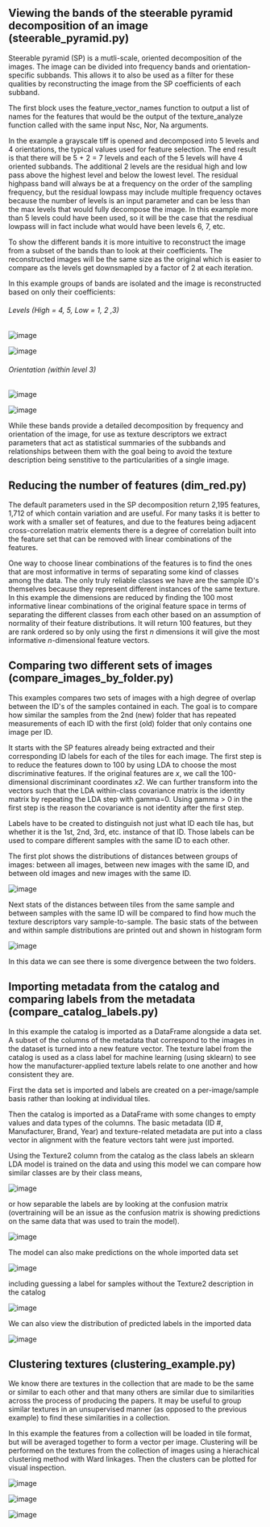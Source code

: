 ## Viewing the bands of the steerable pyramid decomposition of an image (steerable_pyramid.py)

Steerable pyramid (SP) is a mutli-scale, oriented decomposition of the images. The image can be divided into frequency bands and orientation-specific subbands. This allows it to also be used as a filter for these qualities by reconstructing the image from the SP coefficients of each subband.

The first block uses the feature_vector_names function to output a list of names for the features that would be the output of the texture_analyze function called with the same input Nsc, Nor, Na arguments.

In the example a grayscale tiff is opened and decomposed into 5 levels and 4 orientations, the typical values used for feature selection. The end result is that there will be 5 + 2 = 7 levels and each of the 5 levels will have 4 oriented subbands. The additional 2 levels are the residual high and low pass above the highest level and below the lowest level. The residual highpass band will always be at a frequency on the order of the sampling frequency, but the residual lowpass may include multiple frequency octaves because the number of levels is an input parameter and can be less than the max levels that would fully decompose the image. In this example more than 5 levels could have been used, so it will be the case that the resdiual lowpass will in fact include what would have been levels 6, 7, etc.

To show the different bands it is more intuitive to reconstruct the image from a subset of the bands than to look at their coefficients. The reconstructed images will be the same size as the original which is easier to compare as the levels get downsmapled by a factor of 2 at each iteration.

In this example groups of bands are isolated and the image is reconstructed based on only their coefficients:

###### Levels (High = 4, 5, Low = 1, 2 ,3)

![image](https://user-images.githubusercontent.com/9450221/142087468-b9d0f141-fe39-45e2-a622-fcdea95ca2c6.png)

![image](https://user-images.githubusercontent.com/9450221/142087409-31c922af-4002-45c6-80b2-c5c49c475ffa.png)

###### Orientation (within level 3)

![image](https://user-images.githubusercontent.com/9450221/142087485-0926c96a-ae52-4f5c-9611-f7a77565bca3.png)

![image](https://user-images.githubusercontent.com/9450221/142087445-11822942-e968-4379-aa4e-ba03e046811f.png)

While these bands provide a detailed decomposition by frequency and orientation of the image, for use as texture descriptors we extract parameters that act as statistical summaries of the subbands and relationships between them with the goal being to avoid the texture description being senstitive to the particularities of a single image.


## Reducing the number of features (dim_red.py)

The default parameters used in the SP decomposition return 2,195 features, 1,712 of which contain variation and are useful. For many tasks it is better to work with a smaller set of features, and due to the features being adjacent cross-correlation matrix elements there is a degree of correlation built into the feature set that can be removed with linear combinations of the features. 

One way to choose linear combinations of the features is to find the ones that are most informative in terms of separating some kind of classes among the data. The only truly reliable classes we have are the sample ID's themselves because they represent different instances of the same texture. In this example the dimensions are reduced by finding the 100 most informative linear combinations of the original feature space in terms of separating the different classes from each other based on an assumption of normality of their feature distributions. It will return 100 features, but they are rank ordered so by only using the first *n* dimensions it will give the most informative *n*-dimensional feature vectors.

## Comparing two different sets of images (compare_images_by_folder.py)

This examples compares two sets of images with a high degree of overlap between the ID's of the samples contained in each. The goal is to compare how similar the samples from the 2nd (new) folder that has repeated measurements of each ID with the first (old) folder that only contains one image per ID.

It starts with the SP features already being extracted and their corresponding ID labels for each of the tiles for each image. The first step is to reduce the features down to 100 by using LDA to choose the most discriminative features. If the original features are *x*, we call the 100-dimensional discriminant coordinates *x2*. We can further transform into the vectors such that the LDA within-class covariance matrix is the identity matrix by repeating the LDA step with gamma=0. Using gamma > 0 in the first step is the reason the covariance is not identity after the first step.

Labels have to be created to distinguish not just what ID each tile has, but whether it is the 1st, 2nd, 3rd, etc. instance of that ID. Those labels can be used to compare different samples with the same ID to each other.

The first plot shows the distributions of distances between groups of images: between all images, between new images with the same ID, and between old images and new images with the same ID.

![image](https://user-images.githubusercontent.com/9450221/142299852-307a4c69-6892-4829-a541-0d6ab431a951.png)

Next stats of the distances between tiles from the same sample and between samples with the same ID will be compared to find how much the texture descriptors vary sample-to-sample. The basic stats of the between and within sample distributions are printed out and shown in histogram form

![image](https://user-images.githubusercontent.com/9450221/142300049-002cbadf-7ef1-4a5a-a18e-411891be7041.png)

In this data we can see there is some divergence between the two folders.

## Importing metadata from the catalog and comparing labels from the metadata (compare_catalog_labels.py)

In this example the catalog is imported as a DataFrame alongside a data set. A subset of the columns of the metadata that correspond to the images in the dataset is turned into a new feature vector. The texture label from the catalog is used as a class label for machine learning (using sklearn) to see how the manufacturer-applied texture labels relate to one another and how consistent they are.

First the data set is imported and labels are created on a per-image/sample basis rather than looking at individual tiles.

Then the catalog is imported as a DataFrame with some changes to empty values and data types of the columns. The basic metadata (ID #, Manufacturer, Brand, Year) and texture-related metadata are put into a class vector in alignment with the feature vectors taht were just imported.

Using the Texture2 column from the catalog as the class labels an sklearn LDA model is trained on the data and using this model we can compare how similar classes are by their class means,

![image](https://user-images.githubusercontent.com/9450221/143085373-1e13509b-aec0-49c8-a4c9-0f4d29e6e14c.png)

or how separable the labels are by looking at the confusion matrix (overtraining will be an issue as the confusion matrix is showing predictions on the same data that was used to train the model).

![image](https://user-images.githubusercontent.com/9450221/143085572-e4f6ae53-7487-47a3-b321-85c5ab577375.png)

The model can also make predictions on the whole imported data set 

![image](https://user-images.githubusercontent.com/9450221/143085756-100378b5-2a8b-4505-bd5c-d617f6e393c8.png)

including guessing a label for samples without the Texture2 description in the catalog

![image](https://user-images.githubusercontent.com/9450221/143085891-020a598e-16d5-4f86-9be5-a29c08e063b8.png)

We can also view the distribution of predicted labels in the imported data

![image](https://user-images.githubusercontent.com/9450221/143086035-03508703-042f-4b9a-8115-1c684c128fb2.png)


## Clustering textures (clustering_example.py)

We know there are textures in the collection that are made to be the same or similar to each other and that many others are similar due to similarities across the process of producing the papers. It may be useful to group similar textures in an unsupervised manner (as opposed to the previous example) to find these similarities in a collection.

In this example the features from a collection will be loaded in tile format, but will be averaged together to form a vector per image. Clustering will be performed on the textures from the collection of images using a hierachical clustering method with Ward linkages. Then the clusters can be plotted for visual inspection.

![image](https://user-images.githubusercontent.com/9450221/143925394-a705f87e-0539-423d-91c6-44cb34fff34f.png)

![image](https://user-images.githubusercontent.com/9450221/143925429-a888cc87-467d-4ded-b702-98d4bedab3ab.png)

![image](https://user-images.githubusercontent.com/9450221/143925473-c67b935b-353c-47b8-a7ce-fed5dbae1473.png)




